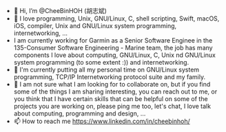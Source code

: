 - 👋 Hi, I’m @CheeBinHOH (胡志斌)
- 👀 I love programming, Unix, GNU/Linux, C, shell scripting, Swift, macOS, iOS, compiler, Unix and GNU/Linux system programming, internetworking, ...
- I am currently working for Garmin as a Senior Software Enginee in the 135-Consumer Software Engineering - Marine team, the job has many components I love about computing, GNU/Linux, C, Unix nd GNU/Linux system programming (to some extent :)) and internetworking.
- 🌱 I'm currently putting all my personal time on GNU/Linux system programming, TCP/IP Internetworking protocol suite and my family.
- 💞️ I am not sure what I am looking for to collaborate on, but if you find some of the things I am sharing interesting, you can reach out to me, or you think that I have certain skills that can be helpful on some of the projects you are working on, please ping me too, let's chat, I love talk about computing, programming and design, ...
- 📫 How to reach me https://www.linkedin.com/in/cheebinhoh/

<!---
cheebinhoh/cheebinhoh is a ✨ special ✨ repository because its `README.md` (this file) appears on your GitHub profile.
You can click the Preview link to take a look at your changes.
--->
